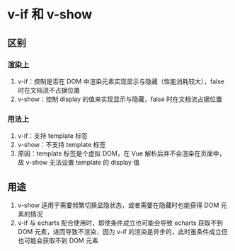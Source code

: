 # v-if 和 v-show

## 区别

### 渲染上

1. v-if：控制是否在 DOM 中渲染元素实现显示与隐藏（性能消耗较大），false 时在文档流不占据位置
2. v-show：控制 display 的值来实现显示与隐藏，false 时在文档流占据位置

### 用法上

1. v-if：支持 template 标签
2. v-show：不支持 template 标签
3. 原因：template 标签是个虚拟 DOM，在 Vue 解析后并不会渲染在页面中，故 v-show 无法设置 template 的 display 值

## 用途

1. v-show 适用于需要频繁切换显隐状态，或者需要在隐藏时也能获得 DOM 元素的情况
1. v-if 与 echarts 配合使用时，即使条件成立也可能会导致 echarts 获取不到 DOM 元素，进而导致不渲染，因为 v-if 的渲染是异步的，此时虽条件成立但也可能会获取不到 DOM 元素
